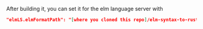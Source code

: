 After building it, you can set it for the elm language server with
```json
"elmLS.elmFormatPath": "[where you cloned this repo]/elm-syntax-to-rust/example-elm-formatter/bin/release/net9.0/[your-architecture]/native/example-elm-formatter"
```

